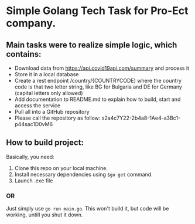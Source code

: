 # Simple Golang Tech Task for Pro-Ect company.

## Main tasks were to realize simple logic, which contains:

* Download data from https://api.covid19api.com/summary and process it
* Store it in a local database
* Create a rest endpoint /country/{COUNTRYCODE) where the country code is that two letter string, like BG for Bulgaria and DE for Germany (capital letters only allowed)
* Add documentation to README.md to explain how to build, start and access the service
* Pull all into a GitHub repository
* Please call the repository as follow: s2a4c7Y22-2b4a8-1Ae4-a3Bc1-p44sac1D0vM6

## How to build project:
Basically, you need:
1. Clone this repo on your local machine.
2. Install necessary dependencies using ```$go get``` command.
3. Launch .exe file

### OR
Just simply use ```go run main.go```. This won't build it, but code will be working, untill you shut it down.

